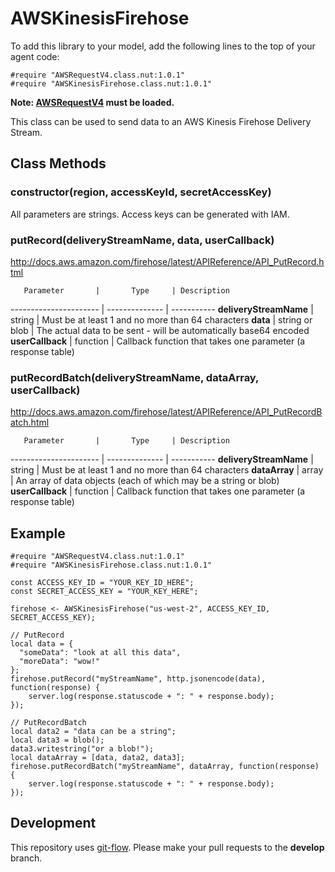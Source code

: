 # AWSKinesisFirehose

To add this library to your model, add the following lines to the top of your agent code:

```
#require "AWSRequestV4.class.nut:1.0.1"
#require "AWSKinesisFirehose.class.nut:1.0.1"
```

**Note: [AWSRequestV4](https://github.com/electricimp/AWSRequestV4/) must be loaded.**

This class can be used to send data to an AWS Kinesis Firehose Delivery Stream.

## Class Methods

### constructor(region, accessKeyId, secretAccessKey)

All parameters are strings. Access keys can be generated with IAM.

### putRecord(deliveryStreamName, data, userCallback)

http://docs.aws.amazon.com/firehose/latest/APIReference/API_PutRecord.html

       Parameter       |       Type     | Description
---------------------- | -------------- | -----------
**deliveryStreamName** | string         | Must be at least 1 and no more than 64 characters
**data**               | string or blob | The actual data to be sent - will be automatically base64 encoded
**userCallback**       | function       | Callback function that takes one parameter (a response table)

### putRecordBatch(deliveryStreamName, dataArray, userCallback)

http://docs.aws.amazon.com/firehose/latest/APIReference/API_PutRecordBatch.html

       Parameter       |       Type     | Description
---------------------- | -------------- | -----------
**deliveryStreamName** | string         | Must be at least 1 and no more than 64 characters
**dataArray**          | array          | An array of data objects (each of which may be a string or blob)
**userCallback**       | function       | Callback function that takes one parameter (a response table)

## Example

```squirrel
#require "AWSRequestV4.class.nut:1.0.1"
#require "AWSKinesisFirehose.class.nut:1.0.1"

const ACCESS_KEY_ID = "YOUR_KEY_ID_HERE";
const SECRET_ACCESS_KEY = "YOUR_KEY_HERE";

firehose <- AWSKinesisFirehose("us-west-2", ACCESS_KEY_ID, SECRET_ACCESS_KEY);

// PutRecord
local data = {
  "someData": "look at all this data",
  "moreData": "wow!"
};
firehose.putRecord("myStreamName", http.jsonencode(data), function(response) {
    server.log(response.statuscode + ": " + response.body);
});

// PutRecordBatch
local data2 = "data can be a string";
local data3 = blob();
data3.writestring("or a blob!");
local dataArray = [data, data2, data3];
firehose.putRecordBatch("myStreamName", dataArray, function(response) {
    server.log(response.statuscode + ": " + response.body);
});
```

## Development

This repository uses [git-flow](http://jeffkreeftmeijer.com/2010/why-arent-you-using-git-flow/).
Please make your pull requests to the __develop__ branch.
